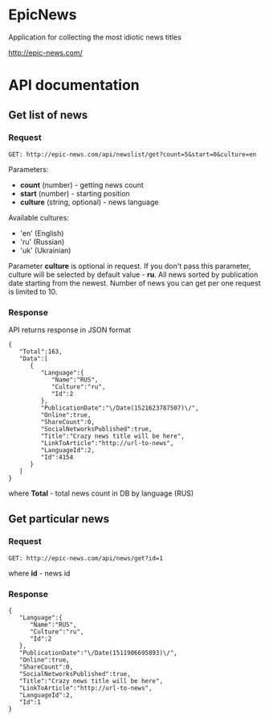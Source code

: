 # EpicNews
Application for collecting the most idiotic news titles

http://epic-news.com/

# API documentation

## Get list of news
### Request
```
GET: http://epic-news.com/api/newslist/get?count=5&start=0&culture=en
```
Parameters: 
* **count** (number) - getting news count
* **start** (number) - starting position
* **culture** (string, optional) - news language

Available cultures:
* 'en' (English)
* 'ru' (Russian)
* 'uk' (Ukrainian)

Parameter **culture** is optional in request. If you don't pass this parameter, culture will be selected by default value - **ru**. All news sorted by publication date starting from the newest. Number of news you can get per one request is limited to 10.

### Response
API returns response in JSON format 
```
{  
   "Total":163,
   "Data":[  
      {  
         "Language":{  
            "Name":"RUS",
            "Culture":"ru",
            "Id":2
         },
         "PublicationDate":"\/Date(1521623787507)\/",
         "Online":true,
         "ShareCount":0,
         "SocialNetworksPublished":true,
         "Title":"Crazy news title will be here",
         "LinkToArticle":"http://url-to-news",
         "LanguageId":2,
         "Id":4154
      }
   ]
}
```
where **Total** - total news count in DB by language (RUS)

## Get particular news
### Request
```
GET: http://epic-news.com/api/news/get?id=1
```
where **id** - news id

### Response
```
{  
   "Language":{  
      "Name":"RUS",
      "Culture":"ru",
      "Id":2
   },
   "PublicationDate":"\/Date(1511906695893)\/",
   "Online":true,
   "ShareCount":0,
   "SocialNetworksPublished":true,
   "Title":"Crazy news title will be here",
   "LinkToArticle":"http://url-to-news",
   "LanguageId":2,
   "Id":1
}
```
